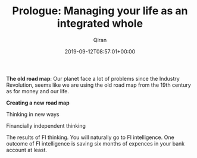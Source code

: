 ﻿---
title: 'Prologue: Managing your life as an integrated whole'
author: Qiran
type: post
date: 2019-09-12T08:57:01+00:00
aliases: ["/prologue-managing-your-life-as-an-integrated-whole/"]
categories:
  - Your Money or Your Life

---
**The old road map**: Our planet face a lot of problems since the Industry Revolution, seems like we are using the old road map from the 19th century as for money and our life.

**Creating a new road <g class="gr_ gr\_5 gr-alert gr\_spell gr\_inline\_cards gr\_run\_anim ContextualSpelling ins-del multiReplace" id="5" data-gr-id="5">map</g>**

<g class="gr_ gr\_5 gr-alert gr\_spell gr\_inline\_cards gr\_disable\_anim_appear ContextualSpelling ins-del multiReplace" id="5" data-gr-id="5">Thinking</g> in new ways

Financially independent thinking

The results of FI thinking. You will naturally go to FI intelligence. One outcome of FI intelligence is saving six months of <g class="gr_ gr\_121 gr-alert gr\_spell gr\_inline\_cards gr\_run\_anim ContextualSpelling ins-del" id="121" data-gr-id="121">expences</g> in your bank account at least.
